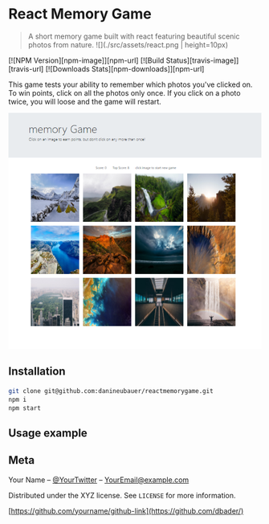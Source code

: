 # React Memory Game 
> A short memory game built with react featuring beautiful scenic photos from nature.
![](./src/assets/react.png | height=10px)


[![NPM Version][npm-image]][npm-url]
[![Build Status][travis-image]][travis-url]
[![Downloads Stats][npm-downloads]][npm-url]

This game tests your ability to remember which photos you've clicked on. To win points, click on all the photos only once. If you click on a photo twice, you will loose and the game will restart.  

![](./src/assets/Screenshot.png)

## Installation

```sh
git clone git@github.com:danineubauer/reactmemorygame.git
npm i 
npm start
```

## Usage example


## Meta

Your Name – [@YourTwitter](https://twitter.com/dbader_org) – YourEmail@example.com

Distributed under the XYZ license. See ``LICENSE`` for more information.

[https://github.com/yourname/github-link](https://github.com/dbader/)

